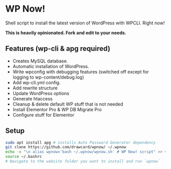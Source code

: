 # WP Now!

Shell script to install the latest version of WordPress with WPCLI. Right now!

**This is heavily opinionated. Fork and edit to your needs.**

## Features (wp-cli & apg required)
- Creates MySQL database.
- Automatic installation of WordPress.
- Write wpconfig with debugging features (switched off except for logging to wp-content/debug.log)
- Add wp-cli.yml config.
- Add rewrite structure
- Update WordPress options
- Generate htaccess
- Cleanup & delete default WP stuff that is not needed
- Install Elementor Pro & WP DB Migrate Pro
- Configure stuff for Elementor

## Setup
```bash
sudo apt install apg # installs Auto Password Generator dependency
git clone https://github.com/drawcard/wpnow/ ~/.wpnow
echo -e "\n alias wpnow='bash ~/.wpnow/wpnow.sh' # WP Now! script" >> ~/.bashrc
source ~/.bashrc
# Navigate to the website folder you want to install and run `wpnow`
```

